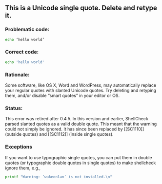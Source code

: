 ## This is a Unicode single quote. Delete and retype it.

### Problematic code:

```sh
echo ‘hello world’
```

### Correct code:

```sh
echo 'hello world'
```

### Rationale:

Some software, like OS X, Word and WordPress, may automatically replace your regular quotes with slanted Unicode quotes. Try deleting and retyping them, and/or disable “smart quotes” in your editor or OS.

### Status:

This error was retired after 0.4.5. In this version and earlier, ShellCheck parsed slanted quotes as a valid double quote. This meant that the warning could not simply be ignored. It has since been replaced by [[SC1110]] (outside quotes) and [[SC1112]] (inside single quotes).


### Exceptions

If you want to use typographic single quotes, you can put them in double quotes (or typographic double quotes in single quotes) to make shellcheck ignore them, e.g.,

```sh
printf "Warning: ‘wakeonlan’ is not installed.\n"
```